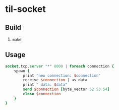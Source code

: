# til-socket

## Build

1. `make`

## Usage

```tcl
socket.tcp.server "*" 8000 | foreach connection {
    spawn {
        print "new connection: $connection"
        receive $connection | as data
        print " data: $data"
        send $connection [byte_vector 52 53 54]
        close $connection
    }
}
```
